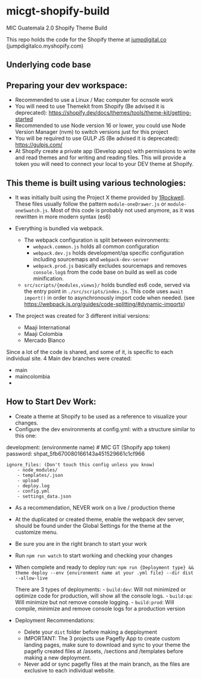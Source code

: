 # micgt-shopify-build
MIC Guatemala 2.0 Shopify Theme Build

This repo holds the code for the Shopify theme at [jumpdigital.co](https://jumpdigital.co) (jumpdigitalco.myshopify.com)

## Underlying code base

## Preparing your dev workspace:
- Recommended to use a Linux / Mac computer for ocnsole work
- You will need to use Themekit from Shopify (Be advised it is deprecated): https://shopify.dev/docs/themes/tools/theme-kit/getting-started
- Recommended to use Node version 16 or lower, you could use Node Version Manager (nvm) to switch versions just for this project
- You will be required to use GULP JS (Be advised it is deprecated): https://gulpjs.com/ 
- At Shopify create a private app (Develop apps) with permissions to write and read themes and for writing and reading files. This will provide a token you will need to connect your local to your DEV theme at Shopify.

## This theme is built using various technologies:

- It was initially built using the Project X theme provided by [1Rockwell](https://onerockwell.com). These files usually follow the pattern `module-oneDrawer.js` or `module-oneSwatch.js`. Most of this code is probably not used anymore, as it was rewritten in more modern syntax (es6)
- Everything is bundled via webpack.
  - The webpack configuration is split between evinronments:
    - `webpack.common.js` holds all common configuration
    - `webpack.dev.js` holds development/qa specific configuration including sourcemaps and `webpack-dev-server`
    - `webpack.prod.js` basically excludes sourcemaps and removes `console.log`s from the code base on build as well as code minification.
  - `src/scripts/{modules,views}/` holds bundled es6 code, served via the entry point in `./src/scripts/index.js`. This code uses `await import()` in order to asynchronously import code when needed. (see https://webpack.js.org/guides/code-splitting/#dynamic-imports)


- The project was created for 3 different initial versions:
    - Maaji International
    - Maaji Colombia
    - Mercado Blanco

Since a lot of the code is shared, and some of it, is specific to each individual site. 4 Main dev branches were created:
- main
- maincolombia
- 

## How to Start Dev Work:
- Create a theme at Shopify to be used as a reference to visualize your changes.
- Configure the dev environments at config.yml: with a structure similar to this one:

development: (environmente name)
    # MIC GT (Shopify app token)
    password: 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

    ignore_files: (Don't touch this config unless you know)
        - node_modules/
        - templates/.json
        - upload
        - deploy.log
        - config.yml
        - settings_data.json     

- As a recommendation, NEVER work on a live / production theme
- At the duplicated or created theme, enable the webpack dev server, should be found under the Global Settings for the theme at the customize menu.
- Be sure you are in the right branch to start your work
- Run `npm run watch` to start working and checking your changes
- When complete and ready to deploy run:
    `npm run {Deployment type} && theme deploy --env {environment name at your .yml file} --dir dist --allow-live`

    There are 3 types of deployments: 
        - `build:dev`: Will not minimized or optimize code for production, will show all the console logs.
        - `build:qa`: Will minimize but not remove console logging.
        - `build:prod`: Will compile, minimize and remove console logs for a production version
- Deployment Recommendations: 
    - Delete your `dist` folder before making a depployment
    - IMPORTANT: The 3 projects use Pagefly App to create custom landing pages, make sure to download and sync to your theme the pagefly created files at /assets, /sections and /templates before making a new deployment.
    - Never add or sync pagefly files at the main branch, as the files are exclusive to each individual website.